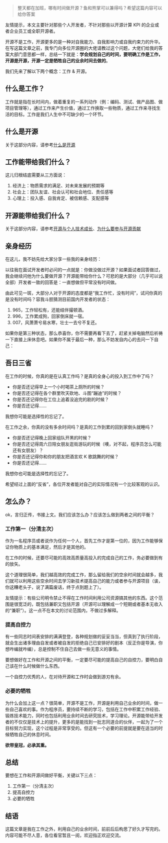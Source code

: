 > 整天都在加班，哪有时间做开源？鱼和熊掌可以兼得吗？希望这篇内容可以给你答案



友情提示，本文主要针对那些个人开发者，不针对那些以开源计算 KPI 的企业或者企业员工或全职开源者。



开源不是工作，开源更多的是一种对自我能力、自我影响力或自我约束力的升华。在写这篇文章之前，我专门向多位开源圈的大佬请教过这个问题，大佬们给我的答案大部门意思都一样，总结一下就是：**学会规划自己的时间，要明确工作是工作，开源是开源，开源一定是牺牲自己的业余时间去做的**。



我们先来了解以下两个概念：工作 & 开源。

## 什么是工作？

工作就是指在长时间内，做着重复的一系列动作（例：编码、测试、做产品图、做项目管理等），通过工作来产生价值，通过工作换取一些物质，通过工作来寻找生活的目标。工作是我们人生中不可缺少的一个环节。

## 什么是开源

关于这部分内容，请参考[什么是开源](../第一部分——初识开源/什么是开源.md)

## 工作能带给我们什么？

这儿归根结底需要从三方面说：

1. 经济上：物质需求的满足、对未来发展的预期等
2. 社会上：团队友谊、社会认可和社会地位、责任感等
3. 心理上：投入感、自我肯定、被信赖感、支配感等

## 开源能带给我们什么？

关于这部分内容，请参考[开源与个人技术成长](../第一部分——初识开源/开源与个人技术成长.md)、[为什么要参与开源贡献](../第三部分——尝试参与开源/为什么要参与开源贡献.md)

## 亲身经历

在这儿，我不妨先给大家分享一些我的亲身经历：

以往我在面试开发者时必问的一点就是：你做没做过开源？如果面试者回答做过，我会继续问他为什么要做开源？开源能带给你什么？可悲的是大部分（几乎可以说全部）开发者一致的回答是：一直想做但平常没有时间做。

由此可见一斑，大部分人对于开源的态度都是“我工作忙，没有时间”，试问你真的是没有时间吗？容我斗胆猜测目前国内开发者的状态：

1. 965，工作轻松有，还能结伴撮顿酒。
2. 996，工作累成狗，回家倒床就一宿。
3. 007，风萧萧兮易水寒，壮士一去兮不复还。

如果你是第三种状态，那么恭喜你，你不需要再看下去了，赶紧关掉电脑然后祈祷一下直接上床休息吧。如果你不属于最后一种，那么不妨发自内心的去问一下自己：

## 吾日三省

在工作的时候，你真的是在认真工作吗？是真的全身心的投入到工作中了吗？

- 你是否还记得早上一个小时喝茶上厕所的时候？
- 你是否还记得在各个群里吹天砍地、斗图“蹦迪”的时候？
- 你是否还记得你在工位上追着没追完的剧的时候？
- 你是否还记得……

我想你可能是选择性的忘记了。

在工作之余，你真的没有多余时间吗？是真的工作到累的回到家倒头就睡吗？

- 你是否还记得晚上回家组队开黑的时候？
- 你是否还记得周六日陪女朋友逛街游玩的时候（噢，对不起，程序员怎么可能还有女朋友）？
- 你是否还记得你和你的朋友把酒言欢 K 歌跳舞的时候？
- 你是否还记得……

我想你也可能是选择性的忘记了。

希望经过上面的“反省”，各位开发者能对自己的实际情况有一个比较客观的认识。

## 怎么办？

ok，言归正传，书接上文。我们应该怎么办？应该怎么做到两者之间的平衡？

### 工作第一（分清主次）

作为一名程序员或者说作为任何一个人，首先工作才是第一位的，因为工作能够保证你物质上的基本满足，然后才是其他的。

在工作的时候，还要尽可能的高效高质量高投入的完成自己的工作，务必要做到有的放矢。

这个道理很简单，我们越高效的完成工作，那么留给我们的空余时间就会越多，我们就可以利用这些空余时间去学习新技术提高自己的能力或者参与开源项目（诶，你这糟老头子，说了满篇废话，终于点到题上了）。

友情提示：有些公司明令禁止不得在工作时间利用公司资源搞其他的东西。这个范围是很宽泛的，既包括兼职又包括开源（开源可以理解成一个短期或者基本无收入的“兼职”）。这一点不在本文的讨论范围内，不做过多解释。



### 提高自控力

有一些同志时间表安排的满满登登，各种规划做的妥妥当当，但真到了执行阶段，就会生出诸多理由自发或者被自发的拒绝自己已安排好的剧本（反正你是导演，你想咋编就咋编），总是控制不住自己去做一些无意义的事情。

要想做好在工作和开源之间的平衡，一定要尽可能的提高自己的自控力，要明白自己该在什么时候做什么东西。

一个自控力优秀的人，在对待开源和工作时会做到游刃有余。



### 必要的牺牲

为什么会加上这一点？很简单，开源不是工作，开源是利用自己业余的时间，做一些自己喜欢的事。作为程序员，要持续不断的学习，包括在工作中积累工作经验、锻炼技术能力，同时也包括利用业余时间去研究技术，学习理论。开源能带给开发者的不仅仅是技术上的提升，更多的是能找到一批志同道合的伙伴，一起为了一个目标努力实现，这个过程是非常享受的。但这有一个必要的前提就是要在适当的时候牺牲自己的休息时间。



**欲带皇冠，必承其重。**



## 总结

要想在工作和开源间做好平衡，关键以下三点：

1. 工作第一（分清主次）
2. 提高自控力
3. 必要的牺牲


## 结语

这篇文章是我在工作之外，利用自己的业余时间，前前后后构思了好久才写完的。内容可能不尽人意，各位看官暂且一阅，欢迎指正欢迎交流。



